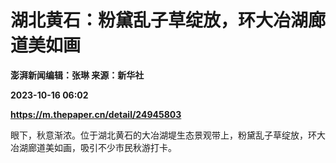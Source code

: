 # 湖北黄石：粉黛乱子草绽放，环大冶湖廊道美如画
**澎湃新闻编辑：张琳 来源：新华社**

**2023-10-16 06:02**

**https://m.thepaper.cn/detail/24945803**

眼下，秋意渐浓。位于湖北黄石的大冶湖堤生态景观带上，粉黛乱子草绽放，环大冶湖廊道美如画，吸引不少市民秋游打卡。